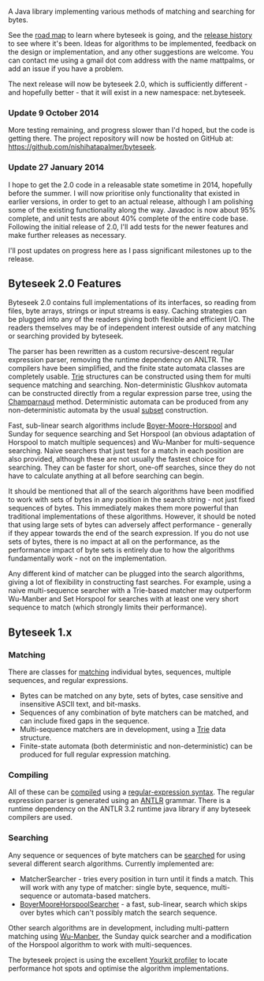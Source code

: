 A Java library implementing various methods of matching and searching for bytes.

See the [road map](RoadMap.md) to learn where byteseek is going, and the [release history](ReleaseHistory.md) to see where it's been. Ideas for algorithms to be implemented, feedback on the design or implementation, and any other suggestions are welcome.  You can contact me using a gmail dot com address with the name mattpalms, or add an issue if you have a problem.

The next release will now be byteseek 2.0, which is sufficiently different - and hopefully better - that it will exist in a new namespace: net.byteseek.

### Update 9 October 2014 ###
More testing remaining, and progress slower than I'd hoped, but the code is getting there.  The project repository will now be hosted on GitHub at: https://github.com/nishihatapalmer/byteseek.

### Update 27 January  2014 ###

I hope to get the 2.0 code in a releasable state sometime in 2014, hopefully before the summer.  I will now prioritise only functionality that existed in earlier versions, in order to get to an actual release, although I am polishing some of the existing functionality along the way.  Javadoc is now about 95% complete, and unit tests are about 40% complete of the entire code base.  Following the initial release of 2.0, I'll add tests for the newer features and make further releases as necessary.

I'll post updates on progress here as I pass significant milestones up to the release.

## Byteseek 2.0 Features ##

Byteseek 2.0 contains full implementations of its interfaces, so reading from files, byte arrays, strings or input streams is easy.  Caching strategies can be plugged into any of the readers giving both flexible and efficient I/O.  The readers themselves may be of independent interest outside of any matching or searching provided by byteseek.

The parser has been rewritten as a custom recursive-descent regular expression parser, removing the runtime dependency on ANLTR.  The compilers have been simplified, and the finite state automata classes are completely usable.  [Trie](http://en.wikipedia.org/wiki/Trie) structures can be constructed using them for multi sequence matching and searching. Non-deterministic Glushkov automata can be constructed directly from a regular expression parse tree, using the [Champarnaud](http://citeseerx.ist.psu.edu/viewdoc/summary?doi=10.1.1.50.5883) method.  Deterministic automata can be produced from any non-deterministic automata by the usual [subset](http://en.wikipedia.org/wiki/Powerset_construction) construction.

Fast, sub-linear search algorithms include [Boyer-Moore-Horspool](http://en.wikipedia.org/wiki/Boyer%E2%80%93Moore%E2%80%93Horspool_algorithm) and Sunday for sequence searching and Set Horspool (an obvious adaptation of Horspool to match multiple sequences) and Wu-Manber for multi-sequence searching. Naive searchers that just test for a match in each position are also provided, although these are not usually the fastest choice for searching.  They can be faster for short, one-off searches, since they do not have to calculate anything at all before searching can begin.

It should be mentioned that all of the search algorithms have been modified to work with sets of bytes in any position in the search string - not just fixed sequences of bytes.  This immediately makes them more powerful than traditional implementations of these algorithms.  However, it should be noted that using large sets of bytes can adversely affect performance - generally if they appear towards the end of the search expression.  If you do not use sets of bytes, there is no impact at all on the performance, as the performance impact of byte sets is entirely due to how the algorithms fundamentally work - not on the implementation.

Any different kind of matcher can be plugged into the search algorithms, giving a lot of flexibility in constructing fast searches.  For example, using a naive multi-sequence searcher with a Trie-based matcher may outperform Wu-Manber and Set Horspool for searches with at least one very short sequence to match (which strongly limits their performance).


## Byteseek 1.x ##

### Matching ###
There are classes for [matching](Matcher.md) individual bytes, sequences, multiple sequences, and regular expressions.

  * Bytes can be matched on any byte, sets of bytes, case sensitive and insensitive ASCII text, and bit-masks.
  * Sequences of any combination of byte matchers can be matched, and can include fixed gaps in the sequence.
  * Multi-sequence matchers are in development, using a [Trie](http://en.wikipedia.org/wiki/Trie) data structure.
  * Finite-state automata (both deterministic and non-deterministic) can be produced for full regular expression matching.

### Compiling ###
All of these can be [compiled](Compiling.md) using a [regular-expression syntax](Syntax.md).  The regular expression parser is generated using an [ANTLR](http://www.antlr.org) grammar. There is a runtime dependency on the ANTLR 3.2 runtime java library if any byteseek compilers are used.

### Searching ###
Any sequence or sequences of byte matchers can be [searched](Searcher.md) for using several different search algorithms. Currently implemented are:
  * MatcherSearcher - tries every position in turn until it finds a match.  This will work with any type of matcher: single byte, sequence, multi-sequence or automata-based matchers.
  * [BoyerMooreHorspoolSearcher](http://en.wikipedia.org/wiki/Boyer-Moore-Horspool_algorithm) - a fast, sub-linear, search which skips over bytes which can't possibly match the search sequence.

Other search algorithms are in development, including multi-pattern matching using [Wu-Manber](http://citeseerx.ist.psu.edu/viewdoc/summary?doi=10.1.1.108.7791&rank=4), the Sunday quick searcher and a modification of the Horspool algorithm to work with multi-sequences.

The byteseek project is using the excellent [Yourkit profiler](http://www.yourkit.com/) to locate performance hot spots and optimise the algorithm implementations.